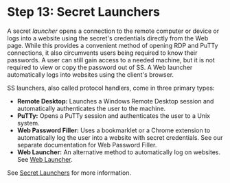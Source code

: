 [title]: # (13. Secret Launchers)
[tags]: # (Launchers)
[priority]: # (1013)

# Step 13: Secret Launchers

A secret _launcher_ opens a connection to the remote computer or device or logs into a website using the secret's credentials directly from the Web page. While this provides a convenient method of opening RDP and PuTTy connections, it also circumvents users being required to know their passwords. A user can still gain access to a needed machine, but it is not required to view or copy the password out of SS. A Web launcher automatically logs into websites using the client's browser.

SS launchers, also called protocol handlers, come in three primary types:

- **Remote Desktop:** Launches a Windows Remote Desktop session and automatically authenticates the user to the machine.
- **PuTTy:** Opens a PuTTy session and authenticates the user to a Unix system.
- **Web Password Filler:** Uses a bookmarklet or a Chrome extension to automatically log the user into a website with secret credentials. See our separate documentation for Web Password Filler.
- **Web Launcher:** An alternative method to automatically log on websites. See [Web Launcher](../..//secret-launchers/web-launchers/index.md).

See [Secret Launchers](../../secret-launchers/index.md) for more information.
